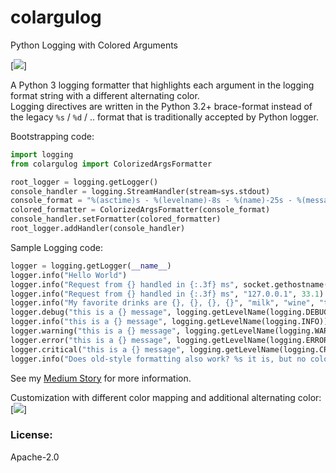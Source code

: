 # colargulog
Python Logging with Colored Arguments

[<img src="https://miro.medium.com/max/700/1*ZaOru_rZsnfNCQaPJ5D60g.png">]

A Python 3 logging formatter that highlights each argument in the logging format string
with a different alternating color.  
Logging directives are written in the Python 3.2+ brace-format
instead of the legacy `%s` / `%d` / .. format that is traditionally accepted by Python logger.


Bootstrapping code:
```python
import logging
from colargulog import ColorizedArgsFormatter

root_logger = logging.getLogger()
console_handler = logging.StreamHandler(stream=sys.stdout)
console_format = "%(asctime)s - %(levelname)-8s - %(name)-25s - %(message)s"
colored_formatter = ColorizedArgsFormatter(console_format)
console_handler.setFormatter(colored_formatter)
root_logger.addHandler(console_handler)
```

Sample Logging code:
```python
logger = logging.getLogger(__name__)
logger.info("Hello World")
logger.info("Request from {} handled in {:.3f} ms", socket.gethostname(), 11)
logger.info("Request from {} handled in {:.3f} ms", "127.0.0.1", 33.1)
logger.info("My favorite drinks are {}, {}, {}, {}", "milk", "wine", "tea", "beer")
logger.debug("this is a {} message", logging.getLevelName(logging.DEBUG))
logger.info("this is a {} message", logging.getLevelName(logging.INFO))
logger.warning("this is a {} message", logging.getLevelName(logging.WARNING))
logger.error("this is a {} message", logging.getLevelName(logging.ERROR))
logger.critical("this is a {} message", logging.getLevelName(logging.CRITICAL))
logger.info("Does old-style formatting also work? %s it is, but no colors (yet)", True)
```

See my [Medium Story](https://medium.com/@davidoha/python-logging-colorize-your-arguments-41567a754ac?source=friends_link&sk=ef35bfb7ec017d58e358ebc99fe26bdf) for more information. 


Customization with different color mapping and additional alternating color:
[<img src="https://miro.medium.com/max/1400/1*bWzogOG0_V597SKjFnAF7A.png">]

 
### License: 
Apache-2.0